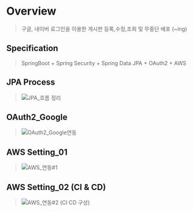 # Overview
> 구글, 네이버 로그인을 이용한 게시판 등록,수정,조회 및 무중단 배포 (~ing)


## Specification 
> SpringBoot + Spring Security + Spring Data JPA + OAuth2 + AWS

## JPA Process
> ![JPA_흐름 정리](https://user-images.githubusercontent.com/20346879/101376309-c51aac00-38f3-11eb-8c92-485814d9e90b.jpg)

## OAuth2_Google
> ![OAuth2_Google연동](https://user-images.githubusercontent.com/20346879/101376443-f0050000-38f3-11eb-82a3-f1b3d96f31ec.jpg)

## AWS Setting_01
> ![AWS_연동#1](https://user-images.githubusercontent.com/76584547/103170879-24ccfd00-488b-11eb-8a25-9e149950f92a.jpg)

## AWS Setting_02 (CI & CD)
> ![AWS_연동#2 (CI CD 구성)](https://user-images.githubusercontent.com/76584547/103476940-366b5300-4dfd-11eb-96f8-43a45f1aba27.jpg)
